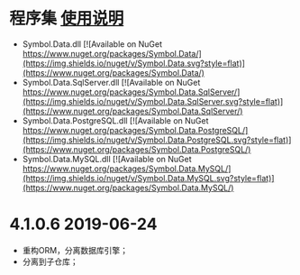# 程序集    [使用说明](https://github.com/symbolspace/Symbol.Data/wiki/Home)
* Symbol.Data.dll [![Available on NuGet https://www.nuget.org/packages/Symbol.Data/](https://img.shields.io/nuget/v/Symbol.Data.svg?style=flat)](https://www.nuget.org/packages/Symbol.Data/)
* Symbol.Data.SqlServer.dll [![Available on NuGet https://www.nuget.org/packages/Symbol.Data.SqlServer/](https://img.shields.io/nuget/v/Symbol.Data.SqlServer.svg?style=flat)](https://www.nuget.org/packages/Symbol.Data.SqlServer/)
* Symbol.Data.PostgreSQL.dll [![Available on NuGet https://www.nuget.org/packages/Symbol.Data.PostgreSQL/](https://img.shields.io/nuget/v/Symbol.Data.PostgreSQL.svg?style=flat)](https://www.nuget.org/packages/Symbol.Data.PostgreSQL/)
* Symbol.Data.MySQL.dll [![Available on NuGet https://www.nuget.org/packages/Symbol.Data.MySQL/](https://img.shields.io/nuget/v/Symbol.Data.MySQL.svg?style=flat)](https://www.nuget.org/packages/Symbol.Data.MySQL/)

# 4.1.0.6 2019-06-24
* 重构ORM，分离数据库引擎；
* 分离到子仓库；